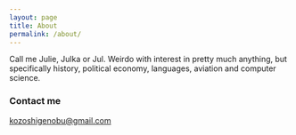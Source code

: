 ```yaml
---
layout: page
title: About
permalink: /about/
---
```

Call me Julie, Julka or Jul. Weirdo with interest in pretty much anything, but specifically history, political economy, languages, aviation and computer science.

### Contact me

[kozoshigenobu@gmail.com](mailto:kozoshigenobu@gmail.com)
